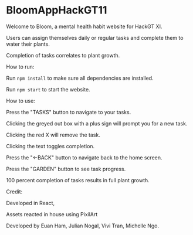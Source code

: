 # BloomAppHackGT11
Welcome to Bloom, a mental health habit website for HackGT XI.

Users can assign themselves daily or regular tasks and complete them to water their plants.

Completion of tasks correlates to plant growth.


How to run:

Run `npm install` to make sure all dependencies are installed.

Run `npm start` to start the website.

How to use:


Press the "TASKS" button to navigate to your tasks.

Clicking the greyed out box with a plus sign will prompt you for a new task.

Clicking the red X will remove the task.

Clicking the text toggles completion.


Press the "<-BACK" button to navigate back to the home screen.

Press the "GARDEN" button to see task progress.

100 percent completion of tasks results in full plant growth.


Credit:

Developed in React,

Assets reacted in house using PixilArt

Developed by Euan Ham, Julian Nogal, Vivi Tran, Michelle Ngo.